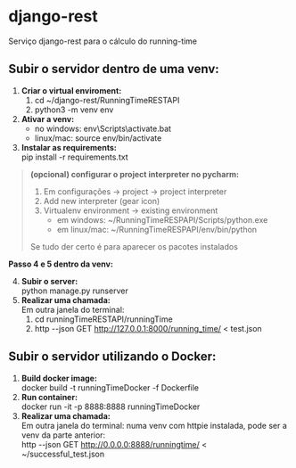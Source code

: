 # django-rest
Serviço django-rest para o cálculo do running-time
## Subir o servidor dentro de uma venv:
1. **Criar o virtual enviroment:**<br/>
	1. cd ~/django-rest/RunningTimeRESTAPI
	2. python3 -m venv env
2.  **Ativar a venv:**<br/>
	* no windows:
		env\Scripts\activate.bat
	* linux/mac:
		source env/bin/activate
3. **Instalar as requirements:**<br/>
	pip install -r requirements.txt
 > **(opcional) configurar o project interpreter no pycharm:**
> 1. Em configurações -> project -> project interpreter
> 2. Add new interpreter (gear icon)
> 3. Virtualenv environment -> existing environment
>    * em windows:
> ~/RunningTimeRESPAPI/Scripts/python.exe
>    * em linux/mac:
> ~/RunningTimeRESPAPI/env/bin/python
> 
>Se tudo der certo é para aparecer os pacotes instalados

**Passo 4 e 5 dentro da venv:**

4. **Subir o server:**<br/>
python manage.py runserver
5. **Realizar uma chamada:**<br/>
Em outra janela do terminal:
	1. cd runningTimeRESTAPI/runningTime
	2. http --json GET http://127.0.0.1:8000/running_time/ < test.json
## Subir o servidor utilizando o Docker:
1. **Build docker image:**<br/>
	docker build -t runningTimeDocker -f Dockerfile
2. **Run container:**<br/>
	docker run -it -p 8888:8888 runningTimeDocker
3. **Realizar uma chamada:**<br/>
	Em outra janela do terminal: numa venv com httpie instalada, pode ser a venv da parte anterior:<br/>
	http --json GET http://0.0.0.0:8888/runningtime/ < ~/successful_test.json
